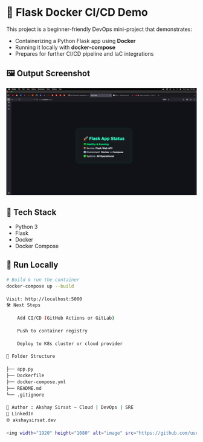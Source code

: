 # 🔧 Flask Docker CI/CD Demo

This project is a beginner-friendly DevOps mini-project that demonstrates:

- Containerizing a Python Flask app using **Docker**
- Running it locally with **docker-compose**
- Prepares for further CI/CD pipeline and IaC integrations

## 🖼 Output Screenshot

![Flask App Output](./Screenshot.png)


## 🚀 Tech Stack

- Python 3
- Flask
- Docker
- Docker Compose

## 🧪 Run Locally

```bash
# Build & run the container
docker-compose up --build

Visit: http://localhost:5000
🛠 Next Steps

    Add CI/CD (GitHub Actions or GitLab)

    Push to container registry

    Deploy to K8s cluster or cloud provider

📂 Folder Structure

├── app.py
├── Dockerfile
├── docker-compose.yml
├── README.md
└── .gitignore

👤 Author : Akshay Sirsat — Cloud | DevOps | SRE
🔗 LinkedIn
🌐 akshaysirsat.dev

<img width="1920" height="1080" alt="image" src="https://github.com/user-attachments/assets/e67d39c9-19a8-4126-a94d-d5a232f73e29" />


